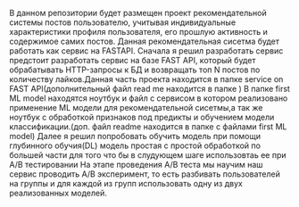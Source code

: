 В данном репозитории будет размещен проект рекомендательной системы постов пользователю, учитывая индивидуальные характеристики профиля пользователя, его прошлую активность и содержимое самих постов. 
Данная рекомендательная сисетма будет работать как сервис на FASTAPI.
Сначала я решил разработать сервис предстоит разработать сервис на базе FAST API, который будет обрабатывать HTTP-запросы к БД и возвращать топ N постов по количеству лайков.Данная часть проекта находится в папке service on FAST API(дополнительный файл read me находится в папке ) 
В папке first ML model находятся ноутбук и файл с сервисом в котором реализовано применение ML модели для рекомендательной сисетмы,а так же ноутбук с обработкой признаков под предикты и обучением модели классификации.(доп. файл readme находится в папке с файлами first ML model) 
Далее я решил попробовать обучить модель при помощи глубинного обучия(DL) модель простая с простой обработкой по большей части для того что бы в слудующем шаге использовтаь ее при A/B тестировании
На этапе проведения A/B теста  мы научим наш сервис проводить A/B эксперимент, то есть разбивать пользователей на группы и для каждой из групп использовать одну из двух реализованных моделей.
